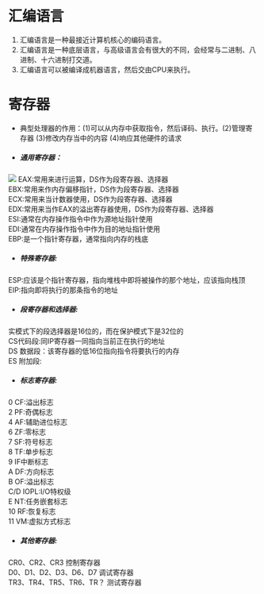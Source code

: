 # 汇编语言
1. 汇编语言是一种最接近计算机核心的编码语言。
2. 汇编语言是一种底层语言，与高级语言会有很大的不同，会经常与二进制、八进制、十六进制打交道。
3. 汇编语言可以被编译成机器语言，然后交由CPU来执行。
# 寄存器
- 典型处理器的作用：(1)可以从内存中获取指令，然后译码、执行。(2)管理寄存器 (3)修改内存当中的内容 (4)响应其他硬件的请求

- ##### 通用寄存器：
 ![](https://github.com/WitWindLuo/ctf_web/blob/master/src/1510726979294.png)
EAX:常用来进行运算，DS作为段寄存器、选择器  
EBX:常用来作内存偏移指针，DS作为段寄存器、选择器  
ECX:常用来当计数器使用，DS作为段寄存器、选择器  
EDX:常用来当作EAX的溢出寄存器使用，DS作为段寄存器、选择器  
ESI:通常在内存操作指令中作为源地址指针使用  
EDI:通常在内存操作指令中作为目的地址指针使用  
EBP:是一个指针寄存器，通常指向内存的栈底  
 
- ##### 特殊寄存器:
ESP:应该是个指针寄存器，指向堆栈中即将被操作的那个地址，应该指向栈顶  
EIP:指向即将执行的那条指令的地址  
 
- ##### 段寄存器和选择器:
实模式下的段选择器是16位的，而在保护模式下是32位的  
CS代码段:同IP寄存器一同指向当前正在执行的地址  
DS 数据段：该寄存器的低16位指向指令将要执行的内存  
ES 附加段:
 
- ##### 标志寄存器:
0 CF:溢出标志  
2 PF:奇偶标志  
4 AF:辅助进位标志  
6 ZF:零标志  
7 SF:符号标志  
8 TF:单步标志  
9 IF中断标志  
A DF:方向标志  
B OF:溢出标志  
C/D IOPL:I/O特权级  
E NT:任务嵌套标志  
10 RF:恢复标志  
11 VM:虚拟方式标志  
 
- ##### 其他寄存器:
CR0、CR2、CR3   控制寄存器  
D0、D1、D2、D3、D6、D7  调试寄存器    
TR3、TR4、TR5、TR6、TR？  测试寄存器  
 
 
 
 
 
